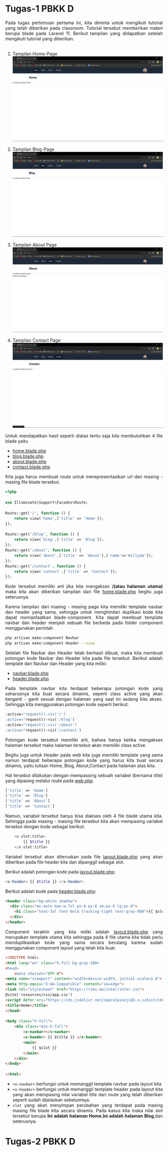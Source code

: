 # Tugas-1 PBKK D

<div style="text-align:justify;">
Pada tugas pertemuan pertama ini, kita diminta untuk mengikuti tutorial yang telah diberikan pada classroom. Tutorial tersebut memberikan materi berupa blade pada Laravel 11. Berikut tampilan yang didapatkan setelah mengikuti tutorial yang diberikan:
</div>

<br>

<div>

1. Tampilan Home-Page
   ![Home-Page](img/home-page.png)

2. Tampilan Blog-Page
   ![Blog-Page](img/blog-page.png)

3. Tampilan About Page
   ![about-Page](img/about-page.png)

4. Tampilan Contact Page
![contact-Page](img/contact-page.png)
</div>

<div style="text-align:justify;">
Untuk mendapatkan hasil seperti diatas tentu saja kita membutuhkan 4 file blade yaitu

- [home.blade.php](laravel11/resources/views/home.blade.php)
- [blog.blade.php](laravel11/resources/views/blog.blade.php)
- [about.blade.php](laravel11/resources/views/about.blade.php)
- [contact.blade.php](laravel11/resources/views/contact.blade.php)

Kita juga harus membuat route untuk merepresentasikan url dari masing - masing file blade tersebut.

```php
<?php

use Illuminate\Support\Facades\Route;

Route::get('/', function () {
    return view('home',['title' => 'Home']);
});

Route::get('/blog', function () {
    return view('blog',['title' => 'Blog']);
});
Route::get('/about', function () {
    return view('about',['title' => 'About'],['name'=>'Willyam']);
});
Route::get('/contact', function () {
    return view('contact',['title' => 'Contact']);
});
```

Kode tersebut memiliki arti jika kita mengakses **/(atau halaman utama)** maka kita akan diberikan tampilan dari file [home.blade.php](laravel11/resources/views/home.blade.php) begitu juga seterusnya.

Karena tampilan dari masing - masing page kita memiliki template navbar dan header yang sama, sehingga untuk menghindari duplikasi kode kita dapat memanfaatkan blade-component. Kita dapat membuat template navbar dan header menjadi sebuah file berbeda pada folder component menggunakan perintah

```bash
php artisan make:component Navbar
php artisan make:component Header --view
```

Setelah file Navbar dan Header telah berhasil dibuat, maka kita membuat potongan kode Navbar dan Header kita pada file tersebut. Berikut adalah template dari Navbar dan Header yang kita miliki:

- [navbar.blade.php](laravel11/resources/views/components/navbar.blade.php)
- [header.blade.php](laravel11/resources/views/components/header.blade.php)

Pada template navbar kita terdapat beberapa potongan kode yang seharusnya kita buat secara dinamis, seperti class active yang akan berganti - ganti sesuai dengan halaman yang saat ini sedang kita akses. Sehingga kita menggunakan potongan kode seperti berikut:

```php
:active="request()->is('/')
:active="request()->is('/blog')
:active="request()->is('/about')
:active="request()->is('/contact')
```

Potongan kode tersebut memiliki arti, bahwa hanya ketika mengakses halaman tersebut maka halaman tersebut akan memiliki class active.

Begitu juga untuk Header pada web kita juga memiliki template yang sama namun terdapat beberapa potongan kode yang harus kita buat secara dinamis, yaitu tulisan Home, Blog, About,Contact pada halaman atas kita.

Hal tersebut dilakukan dengan mempassing sebuah variabel (bernama title) yang dipasing melalui route pada [web.php](laravel11/routes/web.php).

```php
['title' => 'Home']
['title' => 'Blog']
['title' => 'About']
['title' => 'Contact']
```

Namun, variabel tersebut hanya bisa diakses oleh 4 file blade utama kita. Sehingga pada masing - masing file tersebut kita akan mempasing variabel tersebut dengan kode sebagai berikut:

```php
    <x-slot:title>
        {{ $title }}
    </x-slot:title>
```

Variabel tersebut akan diteruskan pada file [layout.blade.php](laravel11/resources/views/components/layout.blade.php) yang akan diberikan pada file header kita dan dipanggil sebagai slot.

Berikut adalah potongan kode pada [layout.blade.php](laravel11/resources/views/components/layout.blade.php):

```php
<x-header> {{ $title }} </x-header>
```

Berikut adalah kode pada [header.blade.php](laravel11/resources/views/components/header.blade.php):

```html
<header class="bg-white shadow">
  <div class="mx-auto max-w-7xl px-4 py-6 sm:px-6 lg:px-8">
    <h1 class="text-3xl font-bold tracking-tight text-gray-900">{{ $slot }}</h1>
  </div>
</header>
```

Component terakhir yang kita miliki adalah [layout.blade.php](laravel11/resources/views/components/layout.blade.php) yang merupakan template utama kita sehingga pada 4 file utama kita tidak perlu menduplikasikan kode yang sama secara berulang karena sudah menggunakan component layout yang telah kita buat.

```html
<!DOCTYPE html>
<html lang="en" class="h-full bg-gray-100>
<head>
    <meta charset="UTF-8">
<meta name="viewport" content="width=device-width, initial-scale=1.0">
<meta http-equiv="X-UA-Compatible" content="ie=edge">
<link rel="stylesheet" href="https://rsms.me/inter/inter.css">
@vite('resources/css/app.css')
<script defer src="https://cdn.jsdelivr.net/npm/alpinejs@3.x.x/dist/cdn.min.js"></script>
<title>Home</title>
</head>

<body class="h-full">
    <div class="min-h-full">
        <x-navbar></x-navbar>
        <x-header> {{ $title }} </x-header>
        <main>
            {{ $slot }}
        </main>
    </div>
</body>

</html>

```

- `<x-navbar>` berfungsi untuk memanggil template navbar pada layout kita
- `<x-header>` berfungsi untuk memanggil template header pada layout kita yang akan mempasing nilai variabel title dari route yang telah diberikan seperti sudah dijelaskan sebelumnya.
- `slot` yang akan menyimpan perubahan yang terdapat pada masing masing file blade kita secara dinamis. Pada kasus kita maka nilai slot tersebut berupa **Ini adalah halaman Home**,**Ini adalah halaman Blog**,dan seterusnya.

</div>

# Tugas-2 PBKK D